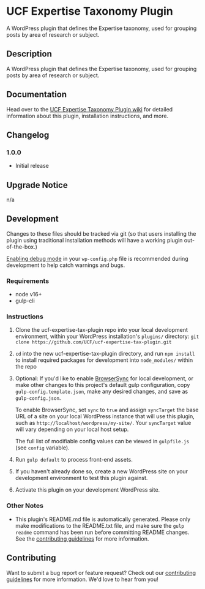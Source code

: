 # UCF Expertise Taxonomy Plugin #

A WordPress plugin that defines the Expertise taxonomy, used for grouping posts by area of research or subject.


## Description ##

A WordPress plugin that defines the Expertise taxonomy, used for grouping posts by area of research or subject.


## Documentation ##

Head over to the [UCF Expertise Taxonomy Plugin wiki](https://github.com/UCF/ucf-expertise-tax-plugin/wiki) for detailed information about this plugin, installation instructions, and more.


## Changelog ##

### 1.0.0 ###
* Initial release


## Upgrade Notice ##

n/a


## Development ##

Changes to these files should be tracked via git (so that users installing the plugin using traditional installation methods will have a working plugin out-of-the-box.)

[Enabling debug mode](https://codex.wordpress.org/Debugging_in_WordPress) in your `wp-config.php` file is recommended during development to help catch warnings and bugs.

### Requirements ###
* node v16+
* gulp-cli

### Instructions ###
1. Clone the ucf-expertise-tax-plugin repo into your local development environment, within your WordPress installation's `plugins/` directory: `git clone https://github.com/UCF/ucf-expertise-tax-plugin.git`
2. `cd` into the new ucf-expertise-tax-plugin directory, and run `npm install` to install required packages for development into `node_modules/` within the repo
3. Optional: If you'd like to enable [BrowserSync](https://browsersync.io) for local development, or make other changes to this project's default gulp configuration, copy `gulp-config.template.json`, make any desired changes, and save as `gulp-config.json`.

    To enable BrowserSync, set `sync` to `true` and assign `syncTarget` the base URL of a site on your local WordPress instance that will use this plugin, such as `http://localhost/wordpress/my-site/`.  Your `syncTarget` value will vary depending on your local host setup.

    The full list of modifiable config values can be viewed in `gulpfile.js` (see `config` variable).
3. Run `gulp default` to process front-end assets.
4. If you haven't already done so, create a new WordPress site on your development environment to test this plugin against.
5. Activate this plugin on your development WordPress site.

### Other Notes ###
* This plugin's README.md file is automatically generated. Please only make modifications to the README.txt file, and make sure the `gulp readme` command has been run before committing README changes.  See the [contributing guidelines](https://github.com/UCF/ucf-expertise-tax-plugin/blob/master/CONTRIBUTING.md) for more information.


## Contributing ##

Want to submit a bug report or feature request?  Check out our [contributing guidelines](https://github.com/UCF/ucf-expertise-tax-plugin/blob/master/CONTRIBUTING.md) for more information.  We'd love to hear from you!
